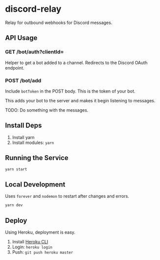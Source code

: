 # discord-relay
Relay for outbound webhooks for Discord messages.

## API Usage

### GET /bot/auth?clientId=<discord application id>

Helper to get a bot added to a channel. Redirects to the Discord OAuth endpoint.

### POST /bot/add

Include `botToken` in the POST body. This is the token of your bot.

This adds your bot to the server and makes it begin listening to messages.

TODO: Do something with the messages.

## Install Deps

1. Install yarn
1. Install modules: `yarn`

## Running the Service

```bash
yarn start
```

## Local Development

Uses `forever` and `nodemon` to restart after changes and errors.

```bash
yarn dev
```

## Deploy

Using Heroku, deployment is easy.

1. Install [Heroku CLI](https://devcenter.heroku.com/articles/heroku-cli)
1. Login: `heroku login`
1. Push: `git push heroku master`
